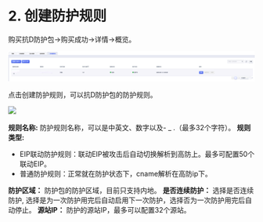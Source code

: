 

# 2. 创建防护规则

购买抗D防护包-\>购买成功-\>详情-\>概览。

![](/images/uadssp/opintro/create_rule_1.png)

点击创建防护规则，可以抗D防护包的防护规则。

![](/images/uads/opintro/create_rule_2.png)

**规则名称:** 防护规则名称，可以是中英文、数字以及- \_ .（最多32个字符）。
**规则类型:**

  - EIP联动防护规则：联动EIP被攻击后自动切换解析到高防上。最多可配置50个联动EIP。
  - 普通防护规则：正常就在防护状态下，cname解析在高防ip下。

**防护区域：** 防护包的防护区域，目前只支持内地。
**是否连续防护：** 选择是否连续防护, 选择是为一次防护用完后自动启用下一次防护，选择否为一次防护用完后自动停止。
**源站IP：** 防护的源站IP，最多可以配置32个源站。
